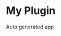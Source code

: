 <!-- This README file is going to be the one displayed on the Grafana.com website for your plugin -->

# My Plugin

Auto generated app
